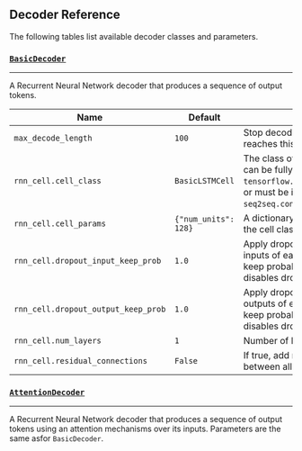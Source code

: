 ## Decoder Reference

The following tables list available decoder classes and parameters.

### [`BasicDecoder`](https://github.com/google/seq2seq/blob/master/seq2seq/decoders/basic_decoder.py)
---

A Recurrent Neural Network decoder that produces a sequence of output tokens.

| Name | Default | Description |
| --- | --- | --- |
| `max_decode_length` | `100` | Stop decoding early if a sequence reaches this length threshold. |
| `rnn_cell.cell_class` | `BasicLSTMCell` | The class of the rnn cell. Cell classes can be fully defined (e.g. `tensorflow.contrib.rnn.BasicRNNCell`) or must be in `tf.contrib.rnn` or `seq2seq.contrib.rnn_cell`. |
| `rnn_cell.cell_params` | `{"num_units": 128}` | A dictionary of parameters to pass to the cell class constructor. |
| `rnn_cell.dropout_input_keep_prob` | `1.0` | Apply dropout to the (non-recurrent) inputs of each RNN layer using this keep probability. A value of `1.0` disables dropout. |
| `rnn_cell.dropout_output_keep_prob` | `1.0`| Apply dropout to the (non-recurrent) outputs of each RNN layer using this keep probability. A value of `1.0` disables dropout. |
| `rnn_cell.num_layers` | `1` | Number of RNN layers. |
| `rnn_cell.residual_connections` | `False` | If true, add residual connections between all RNN layers in the encoder. |

### [`AttentionDecoder`](https://github.com/google/seq2seq/blob/master/seq2seq/decoders/attention_decoder.py)
---

A Recurrent Neural Network decoder that produces a sequence of output tokens using an attention mechanisms over its inputs. Parameters are the same asfor `BasicDecoder`.